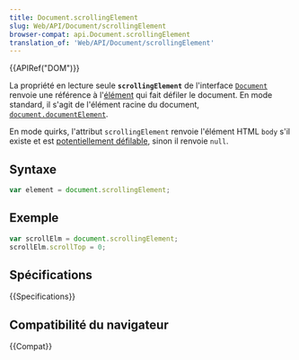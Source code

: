 ```yaml
---
title: Document.scrollingElement
slug: Web/API/Document/scrollingElement
browser-compat: api.Document.scrollingElement
translation_of: 'Web/API/Document/scrollingElement'
---
```


{{APIRef("DOM")}}

La propriété en lecture seule **`scrollingElement`** de l'interface [`Document`](/fr/docs/web/api/document) renvoie une référence à l'[élément](/fr/docs/web/api/element) qui fait défiler le document. En mode standard, il s'agit de l'élément racine du document, [`document.documentElement`](/fr/docs/web/api/document/documentelement).

En mode quirks, l'attribut `scrollingElement` renvoie l'élément HTML `body` s'il existe et est [potentiellement défilable](https://drafts.csswg.org/cssom-view/#potentially-scrollable), sinon il renvoie `null`.

## Syntaxe

```js
var element = document.scrollingElement;
```

## Exemple

```js
var scrollElm = document.scrollingElement;
scrollElm.scrollTop = 0;
```

## Spécifications

{{Specifications}}

## Compatibilité du navigateur

{{Compat}}
